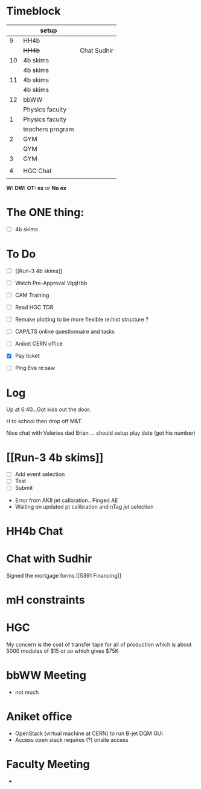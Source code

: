 # Timeblock

|     | setup            |             |
| --- | ---------------- | ----------- |
| 9   | HH4b             |             |
|     | ~~HH4b~~         | Chat Sudhir |
| 10  | 4b skims         |             |
|     | 4b skims         |             |
| 11  | 4b skims         |             |
|     | 4b skims         |             |
| 12  | bbWW             |             |
|     | Physics faculty  |             |
| 1   | Physics faculty  |             |
|     | teachers program |             |
| 2   | GYM              |             |
|     | GYM              |             |
| 3   | GYM              |             |
|     |                  |             |
| 4   | HGC Chat         |             |
|     |                  |             |

**W:**
**DW:**
**OT:**
**ex** or **No ex**

# The ONE thing: 
- [ ]  4b skims


# To Do
- [ ] [[Run-3 4b skims]]
- [ ]  Watch Pre-Approval VqqHbb
- [ ] CAM Training
- [ ] Read HGC TDR
- [ ] Remake plotting to be more flexible re:hist structure ? 
- [ ]  CAP/LTS online questionnaire and tasks
- [ ] Aniket CERN office
- [x] Pay ticket
- [ ] Ping Eva re:saw


# Log

Up at 6:40...Got kids out the door. 

H to school then drop off M&T. 

Nice chat with Valeries dad Brian ... should setup play date (got his number)

# [[Run-3 4b skims]]
- [ ] Add event selection
- [ ] Test
- [ ] Submit
- Error from AK8 jet calibration.. Pinged AE
- Waiting on updated pt calibration and nTag jet selection

# HH4b Chat


# Chat with Sudhir


Signed the mortgage forms
[[5391 Financing]]

# mH constraints


# HGC
My concern is the cost of transfer tape for all of production which is about 5000 modules of $15 or so which gives $75K


# bbWW Meeting
- not much 

# Aniket office
- OpenStack (virtual machine at CERN) to run B-jet DQM GUI
- Access open stack requires (?)  onsite access 

# Faculty Meeting
- 